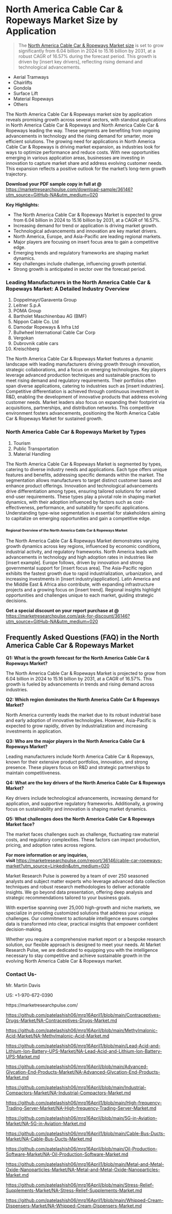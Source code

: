 <h1>North America Cable Car & Ropeways Market&nbsp;Size by Application</h1><blockquote><p>The <a href="https://marketresearchpulse.com/download-sample/36146?utm_source=GitHub-NA&amp;utm_medium=020">North America Cable Car & Ropeways Market size</a> is set to grow significantly from 6.04 billion in 2024 to 15.16 billion by 2031, at a robust CAGR of 16.57% during the forecast period. This growth is driven by [insert key drivers], reflecting rising demand and technological advancements.</p></blockquote><ul><li>Aerial Tramways <li> Chairlifts <li> Gondola <li> Surface Lift <li> Material Ropeways <li> Others</li></ul><p>The North America Cable Car & Ropeways market size by application reveals promising growth across several sectors, with standout applications in North America Cable Car & Ropeways and North America Cable Car & Ropeways leading the way. These segments are benefiting from ongoing advancements in technology and the rising demand for smarter, more efficient solutions. The growing need for applications in North America Cable Car & Ropeways is driving market expansion, as industries look for ways to optimize performance and reduce costs. With new opportunities emerging in various application areas, businesses are investing in innovation to capture market share and address evolving customer needs. This expansion reflects a positive outlook for the market’s long-term growth trajectory.</p><p><strong>Download your PDF sample copy in full at @ </strong><a href="https://marketresearchpulse.com/download-sample/36146?utm_source=GitHub-NA&amp;utm_medium=020">https://marketresearchpulse.com/download-sample/36146?utm_source=GitHub-NA&amp;utm_medium=020</a></p><p><strong>Key Highlights: </strong></p><ul><li>The North America Cable Car & Ropeways Market is expected to grow from 6.04 billion in 2024 to 15.16 billion by 2031, at a CAGR of 16.57%.</li><li>Increasing demand for trend or application is driving market growth.</li><li>Technological advancements and innovation are key market drivers.</li><li>North America, Europe, and Asia-Pacific are leading regional markets.</li><li>Major players are focusing on insert focus area to gain a competitive edge.</li><li>Emerging trends and regulatory frameworks are shaping market dynamics.</li><li>Key challenges include challenge, influencing growth potential.</li><li>Strong growth is anticipated in sector over the forecast period.</li></ul><h3>Leading Manufacturers in the North America Cable Car & Ropeways Market: A Detailed Industry Overview</h3><ol><li>Doppelmayr/Garaventa Group</li><li>Leitner S.p.A</li><li>POMA Group</li><li>Bartholet Maschinenbau AG (BMF)</li><li>Nippon Cable Co. Ltd</li><li>Damodar Ropeways & Infra Ltd</li><li>Bullwheel International Cable Car Corp</li><li>Vergokan</li><li>Dubrovnik cable cars</li><li>Kreischberg</li></ol><div class="flex max-w-full flex-col flex-grow"><div class="min-h-8 text-message flex w-full flex-col items-end gap-2 whitespace-normal break-words [.text-message+&amp;]:mt-5" dir="auto" data-message-author-role="assistant" data-message-id="fd8432e4-4910-450d-b182-61b7bfb0a01f" data-message-model-slug="gpt-4o"><div class="flex w-full flex-col gap-1 empty:hidden first:pt-[3px]"><div class="markdown prose w-full break-words dark:prose-invert light"><p>The North America Cable Car & Ropeways Market features a dynamic landscape with leading manufacturers driving growth through innovation, strategic collaborations, and a focus on emerging technologies. Key players leverage advanced production techniques and sustainable practices to meet rising demand and regulatory requirements. Their portfolios often span diverse applications, catering to industries such as [insert industries]. Competitive differentiation is achieved through continuous investment in R&amp;D, enabling the development of innovative products that address evolving customer needs. Market leaders also focus on expanding their footprint via acquisitions, partnerships, and distribution networks. This competitive environment fosters advancements, positioning the North America Cable Car & Ropeways Market for sustained growth.</p></div></div></div></div><h3>North America Cable Car & Ropeways Market by Types</h3><ol><li>Tourism <li> Public Transportation <li> Material Handling</li></ol><div class="flex max-w-full flex-col flex-grow"><div class="min-h-8 text-message flex w-full flex-col items-end gap-2 whitespace-normal break-words [.text-message+&amp;]:mt-5" dir="auto" data-message-author-role="assistant" data-message-id="084470be-0bb7-4664-bddf-5156b4f41249" data-message-model-slug="gpt-4o-mini"><div class="flex w-full flex-col gap-1 empty:hidden first:pt-[3px]"><div class="markdown prose w-full break-words dark:prose-invert light"><p>The North America Cable Car & Ropeways Market is segmented by types, catering to diverse industry needs and applications. Each type offers unique features and benefits, addressing specific demands within the market. The segmentation allows manufacturers to target distinct customer bases and enhance product offerings. Innovation and technological advancements drive differentiation among types, ensuring tailored solutions for varied end-user requirements. These types play a pivotal role in shaping market dynamics, with their adoption influenced by factors such as cost-effectiveness, performance, and suitability for specific applications. Understanding type-wise segmentation is essential for stakeholders aiming to capitalize on emerging opportunities and gain a competitive edge.</p></div></div></div></div><h3><span style="font-size: 11px;">Regional Overview of the North America Cable Car & Ropeways Market</span></h3><div class="flex max-w-full flex-col flex-grow"><div class="min-h-8 text-message flex w-full flex-col items-end gap-2 whitespace-normal break-words [.text-message+&amp;]:mt-5" dir="auto" data-message-author-role="assistant" data-message-id="e9038762-ce64-4e30-91c9-9bd413514231" data-message-model-slug="gpt-4o-mini"><div class="flex w-full flex-col gap-1 empty:hidden first:pt-[3px]"><div class="markdown prose w-full break-words dark:prose-invert light"><p>The North America Cable Car & Ropeways Market demonstrates varying growth dynamics across key regions, influenced by economic conditions, industrial activity, and regulatory frameworks. North America leads with advancements in technology and high adoption rates in industries like [insert example]. Europe follows, driven by innovation and strong governmental support for [insert focus area]. The Asia-Pacific region exhibits the fastest growth due to rapid industrialization, urbanization, and increasing investments in [insert industry/application]. Latin America and the Middle East &amp; Africa also contribute, with expanding infrastructure projects and a growing focus on [insert trend]. Regional insights highlight opportunities and challenges unique to each market, guiding strategic decisions.</p></div></div></div></div><p><strong>Get a special discount on your report purchase at @ </strong><a href="https://marketresearchpulse.com/ask-for-discount/36146?utm_source=GitHub-NA&amp;utm_medium=020">https://marketresearchpulse.com/ask-for-discount/36146?utm_source=GitHub-NA&amp;utm_medium=020</a></p><h2>Frequently Asked Questions (FAQ) in the North America Cable Car & Ropeways Market</h2><p><strong>Q1: What is the growth forecast for the North America Cable Car & Ropeways Market?</strong></p><p>The North America Cable Car & Ropeways Market is projected to grow from 6.04 billion in 2024 to 15.16 billion by 2031, at a CAGR of 16.57%. This growth is fueled by advancements in trends and rising demand across industries.</p><p><strong>Q2: Which region dominates the North America Cable Car & Ropeways Market?</strong></p><p>North America currently leads the market due to its robust industrial base and early adoption of innovative technologies. However, Asia-Pacific is expected to grow rapidly, driven by industrialization and increasing investments in application.</p><p><strong>Q3: Who are the major players in the North America Cable Car & Ropeways Market?</strong></p><p>Leading manufacturers include North America Cable Car & Ropeways, known for their extensive product portfolios, innovation, and strong presence. These players focus on R&amp;D and strategic partnerships to maintain competitiveness.</p><p><strong>Q4: What are the key drivers of the North America Cable Car & Ropeways Market?</strong></p><p>Key drivers include technological advancements, increasing demand for application, and supportive regulatory frameworks. Additionally, a growing focus on sustainability and innovation is shaping market dynamics.</p><p><strong>Q5: What challenges does the North America Cable Car & Ropeways Market face?</strong></p><p>The market faces challenges such as challenge, fluctuating raw material costs, and regulatory complexities. These factors can impact production, pricing, and adoption rates across regions.</p><p><strong>For more information or any inquiries, visit&nbsp;</strong><a href="https://marketresearchpulse.com/report/36146/cable-car-ropeways-market?utm_source=Linkedin&utm_medium=020">https://marketresearchpulse.com/report/36146/cable-car-ropeways-market?utm_source=Linkedin&utm_medium=020</a></p><p>Market Research Pulse is powered by a team of over 250 seasoned analysts and subject matter experts who leverage advanced data collection techniques and robust research methodologies to deliver actionable insights. We go beyond data presentation, offering deep analysis and strategic recommendations tailored to your business goals.</p><p>With expertise spanning over 25,000 high-growth and niche markets, we specialize in providing customized solutions that address your unique challenges. Our commitment to actionable intelligence ensures complex data is transformed into clear, practical insights that empower confident decision-making.</p><p>Whether you require a comprehensive market report or a bespoke research solution, our flexible approach is designed to meet your needs. At Market Research Pulse, we are dedicated to equipping you with the intelligence necessary to stay competitive and achieve sustainable growth in the evolving North America Cable Car & Ropeways market.</p><h3><strong>Contact Us-</strong></h3><p>Mr. Martin Davis</p><p>US: +1-970-672-0390</p><p>https://marketresearchpulse.com/</p><p><a href="https://github.com/patelashish06/mrp16April1/blob/main/Contraceptives-Drugs-Market/NA-Contraceptives-Drugs-Market.md">https://github.com/patelashish06/mrp16April1/blob/main/Contraceptives-Drugs-Market/NA-Contraceptives-Drugs-Market.md</a></p><p><a href="https://github.com/patelashish06/mrp16April/blob/main/Methylmalonic-Acid-Market/NA-Methylmalonic-Acid-Market.md">https://github.com/patelashish06/mrp16April/blob/main/Methylmalonic-Acid-Market/NA-Methylmalonic-Acid-Market.md</a></p><p><a href="https://github.com/patelashish06/mrp16April1/blob/main/Lead-Acid-and-Lithium-Ion-Battery-UPS-Market/NA-Lead-Acid-and-Lithium-Ion-Battery-UPS-Market.md">https://github.com/patelashish06/mrp16April1/blob/main/Lead-Acid-and-Lithium-Ion-Battery-UPS-Market/NA-Lead-Acid-and-Lithium-Ion-Battery-UPS-Market.md</a></p><p><a href="https://github.com/patelashish06/mrp16April/blob/main/Advanced-Glycation-End-Products-Market/NA-Advanced-Glycation-End-Products-Market.md">https://github.com/patelashish06/mrp16April/blob/main/Advanced-Glycation-End-Products-Market/NA-Advanced-Glycation-End-Products-Market.md</a></p><p><a href="https://github.com/patelashish06/mrp16April/blob/main/Industrial-Compactors-Market/NA-Industrial-Compactors-Market.md">https://github.com/patelashish06/mrp16April/blob/main/Industrial-Compactors-Market/NA-Industrial-Compactors-Market.md</a></p><p><a href="https://github.com/patelashish06/mrp16April1/blob/main/High-frequency-Trading-Server-Market/NA-High-frequency-Trading-Server-Market.md">https://github.com/patelashish06/mrp16April1/blob/main/High-frequency-Trading-Server-Market/NA-High-frequency-Trading-Server-Market.md</a></p><p><a href="https://github.com/patelashish06/mrp16April/blob/main/5G-in-Aviation-Market/NA-5G-in-Aviation-Market.md">https://github.com/patelashish06/mrp16April/blob/main/5G-in-Aviation-Market/NA-5G-in-Aviation-Market.md</a></p><p><a href="https://github.com/patelashish06/mrp16April1/blob/main/Cable-Bus-Ducts-Market/NA-Cable-Bus-Ducts-Market.md">https://github.com/patelashish06/mrp16April1/blob/main/Cable-Bus-Ducts-Market/NA-Cable-Bus-Ducts-Market.md</a></p><p><a href="https://github.com/patelashish06/mrp16April/blob/main/Oil-Production-Software-Market/NA-Oil-Production-Software-Market.md">https://github.com/patelashish06/mrp16April/blob/main/Oil-Production-Software-Market/NA-Oil-Production-Software-Market.md</a></p><p><a href="https://github.com/patelashish06/mrp16April1/blob/main/Metal-and-Metal-Oxide-Nanoparticles-Market/NA-Metal-and-Metal-Oxide-Nanoparticles-Market.md">https://github.com/patelashish06/mrp16April1/blob/main/Metal-and-Metal-Oxide-Nanoparticles-Market/NA-Metal-and-Metal-Oxide-Nanoparticles-Market.md</a></p><p><a href="https://github.com/patelashish06/mrp16April/blob/main/Stress-Relief-Supplements-Market/NA-Stress-Relief-Supplements-Market.md">https://github.com/patelashish06/mrp16April/blob/main/Stress-Relief-Supplements-Market/NA-Stress-Relief-Supplements-Market.md</a></p><p><a href="https://github.com/patelashish06/mrp16April1/blob/main/Whipped-Cream-Dispensers-Market/NA-Whipped-Cream-Dispensers-Market.md">https://github.com/patelashish06/mrp16April1/blob/main/Whipped-Cream-Dispensers-Market/NA-Whipped-Cream-Dispensers-Market.md</a></p>